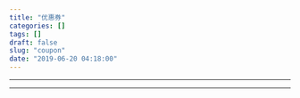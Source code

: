 ```yaml
---
title: "优惠券"
categories: []
tags: []
draft: false
slug: "coupon"
date: "2019-06-20 04:18:00"
---
```


<a href="http://www.kubaicai.com/" target="_blank">
<div class="adblock">
<script type="text/javascript" charset="UTF-8" src="https://apimall.dataoke.com/api/component/code-info/v1?comId=139&v=1560975451" exte-id="139" data-size="600x80" data-color="#FF681D" data-show="1" data-txt="搜索淘宝隐藏优惠券！"></script>
</div>
</a>

------------


<script type="text/javascript" charset="UTF-8" src="https://apimall.dataoke.com/api/component/code-info/v1?comId=480&v=1560975495" exte-id="480" data-size="300x300" data-color="#ffffff" data-opacity="100" data-show="1"></script>
<script type="text/javascript" charset="UTF-8" src="https://apimall.dataoke.com/api/component/code-info/v1?comId=481&v=1560975510" exte-id="481" data-size="300x300" data-color="#ffffff" data-opacity="100" data-show="1"></script>

------------

<script type="text/javascript" charset="UTF-8" src="https://apimall.dataoke.com/api/component/code-info/v1?comId=482&v=1560975886" exte-id="482" data-size="300x300" data-color="#ffffff" data-opacity="100" data-show="1"></script><script type="text/javascript" charset="UTF-8" src="https://apimall.dataoke.com/api/component/code-info/v1?comId=483&v=1560975903" exte-id="483" data-size="300x300" data-color="#ffffff" data-opacity="100" data-show="1"></script>
